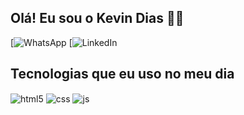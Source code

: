 ## Olá! Eu sou o Kevin Dias 🤙🏿

[![WhatsApp](https://img.shields.io/badge/WhatsApp-25D366?style=for-the-badge&logo=whatsapp&logoColor=white)
[![LinkedIn](https://www.linkedin.com/in/kevin-dias-5b1832269/)

## Tecnologias que eu uso no meu dia

<div style="display: inline_block">
  <img align="center" alt="html5" src="https://img.shields.io/badge/HTML5-E34F26?style=for-the-badge&logo=html5&logoColor=white" />
  <img align="center" alt="css" src="https://img.shields.io/badge/CSS3-1572B6?style=for-the-badge&logo=css3&logoColor=white" />
  <img align="center" alt="js" src="https://img.shields.io/badge/JavaScript-F7DF1E?style=for-the-badge&logo=javascript&logoColor=black" />
  <img align="center" alt="bt" src= "https://img.shields.io/badge/Bootstrap-563D7C?style=for-the-badge&logo=bootstrap&logoColor=white />
 
</div><br/>

Estudante dedicado de Análise e Desenvolvimento de Sistemas apaixonado por transformar ideias em experiências digitais envolventes. Atualmente, estou focado em me especializar em Front-end, aprimorando minhas habilidades em HTML, CSS, JavaScript e React. Possuo conhecimento básico nessas tecnologias e estou constantemente buscando oportunidades de aprendizado para aprimorar minha compreensão e aplicação prática. Determinado a contribuir para projetos inovadores, estou embarcando em cursos para aprimorar ainda mais meu conjunto de habilidades e enfrentar desafios emocionantes no mundo do desenvolvimento web. 👨🏿‍💻💻
